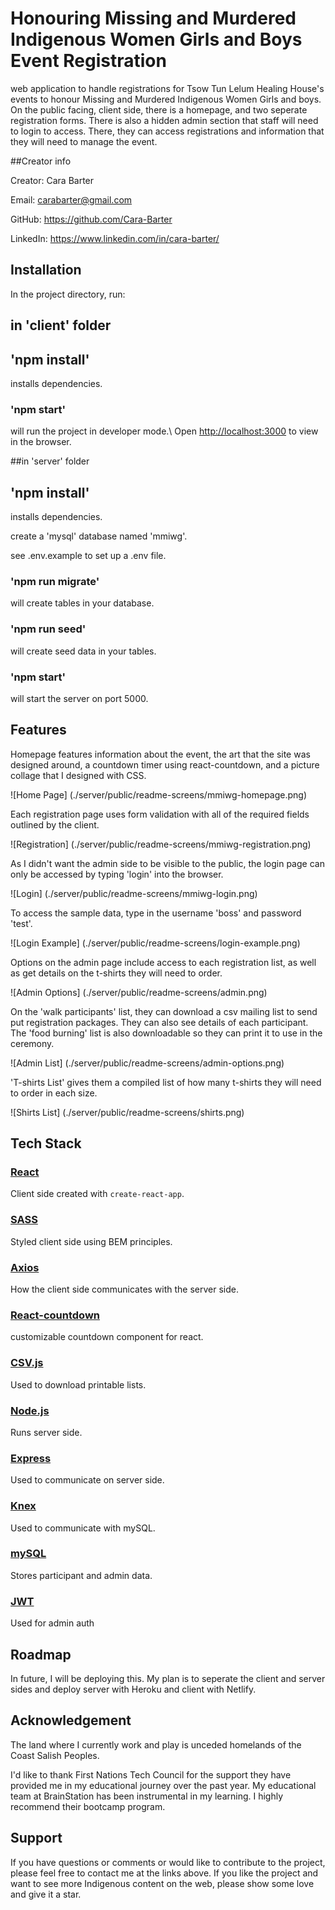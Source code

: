 # Honouring Missing and Murdered Indigenous Women Girls and Boys Event Registration

web application to handle registrations for Tsow Tun Lelum Healing House's events to honour Missing and Murdered Indigenous Women Girls and boys. On the public facing, client side, there is a homepage, and two seperate registration forms. There is also a hidden admin section that staff will need to login to access. There, they can access registrations and information that they will need to manage the event.

##Creator info

Creator: Cara Barter

Email: carabarter@gmail.com

GitHub: https://github.com/Cara-Barter

LinkedIn: https://www.linkedin.com/in/cara-barter/

## Installation

In the project directory, run:

## in 'client' folder

## 'npm install'

installs dependencies.

### 'npm start'

will run the project in developer mode.\ 
Open [http://localhost:3000](http://localhost:3000) to view in the browser. 

##in 'server' folder

## 'npm install'

installs dependencies.

create a 'mysql' database named 'mmiwg'.

see .env.example to set up a .env file.

### 'npm run migrate'

will create tables in your database.

### 'npm run seed'

will create seed data in your tables. 

### 'npm start'

will start the server on port 5000.

## Features

Homepage features information about the event, the art that the site was designed around, a countdown timer using react-countdown, and a picture collage that I designed with CSS.

![Home Page] (./server/public/readme-screens/mmiwg-homepage.png)

Each registration page uses form validation with all of the required fields outlined by the client.

![Registration] (./server/public/readme-screens/mmiwg-registration.png)

As I didn't want the admin side to be visible to the public, the login page can only be accessed by typing 'login' into the browser.

![Login] (./server/public/readme-screens/mmiwg-login.png)

To access the sample data, type in the username 'boss' and password 'test'.

![Login Example] (./server/public/readme-screens/login-example.png)

Options on the admin page include access to each registration list, as well as get details on the t-shirts they will need to order.

![Admin Options] (./server/public/readme-screens/admin.png)

On the 'walk participants' list, they can download a csv mailing list to send put registration packages. They can also see details of each participant. The 'food burning' list is also downloadable so they can print it to use in the ceremony.

![Admin List] (./server/public/readme-screens/admin-options.png)

'T-shirts List' gives them a compiled list of how many t-shirts they will need to order in each size.

![Shirts List] (./server/public/readme-screens/shirts.png)

## Tech Stack

### [React](https://reactjs.org/)
Client side created with `create-react-app`.

### [SASS](https://sass-lang.com/)
Styled client side using BEM principles.

### [Axios](https://axios-http.com/)
How the client side communicates with the server side.

### [React-countdown](https://www.npmjs.com/package/react-countdown)
customizable countdown component for react.

### [CSV.js](https://csv.js.org)
Used to download printable lists.

### [Node.js](https://nodejs.org/en/)
Runs server side.

### [Express](http://expressjs.com/)
Used to communicate on server side.

### [Knex](http://knexjs.org//)
Used to communicate with mySQL.

### [mySQL](https://www.mysql.com/)
Stores participant and admin data.

### [JWT](https://jwt.io/)
Used for admin auth

## Roadmap

In future, I will be deploying this. My plan is to seperate the client and server sides and deploy server with Heroku and client with Netlify.

## Acknowledgement

The land where I currently work and play is unceded homelands of the Coast Salish Peoples. 

I'd like to thank First Nations Tech Council for the support they have provided me in my educational journey over the past year.  My educational team at BrainStation has been instrumental in my learning. I highly recommend their bootcamp program.

## Support

If you have questions or comments or would like to contribute to the project, please feel free to contact me at the links above. If you like the project and want to see more Indigenous content on the web, please show some love and give it a star.